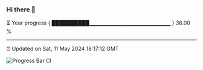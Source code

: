 ### Hi there 👋

⏳ Year progress { ██████████▁▁▁▁▁▁▁▁▁▁▁▁▁▁▁▁▁▁▁▁ } 36.00 %

---

⏰ Updated on Sat, 11 May 2024 18:17:12 GMT

![Progress Bar CI](https://github.com/liununu/liununu/workflows/Progress%20Bar%20CI/badge.svg)
